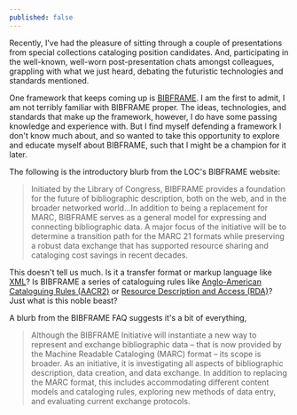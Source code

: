 ```yaml
---
published: false
---
```

Recently, I've had the pleasure of sitting through a couple of presentations from special collections cataloging position candidates.  And, participating in the well-known, well-worn post-presentation chats amongst colleagues, grappling with what we just heard, debating the futuristic technologies and standards mentioned.

One framework that keeps coming up is [BIBFRAME](https://www.loc.gov/bibframe/).  I am the first to admit, I am not terribly familiar with BIBFRAME proper.  The ideas, technologies, and standards that make up the framework, however, I do have some passing knowledge and experience with.  But I find myself defending a framework I don't know much about, and so wanted to take this opportunity to explore and educate myself about BIBFRAME, such that I might be a champion for it later.

The following is the introductory blurb from the LOC's BIBFRAME website:

> Initiated by the Library of Congress, BIBFRAME provides a foundation for the future of bibliographic description, both on the web, and in the broader networked world...In addition to being a replacement for MARC, BIBFRAME serves as a general model for expressing and connecting bibliographic data. A major focus of the initiative will be to determine a transition path for the MARC 21 formats while preserving a robust data exchange that has supported resource sharing and cataloging cost savings in recent decades.

This doesn't tell us much.  Is it a transfer format or markup language like [XML](https://en.wikipedia.org/wiki/XML)?  Is BIBFRAME a series of cataloguing rules like [Anglo-American Cataloguing Rules (AACR2)](https://en.wikipedia.org/wiki/Anglo-American_Cataloguing_Rules) or [Resource Description and Access (RDA)](https://en.wikipedia.org/wiki/Resource_Description_and_Access)?  Just what is this noble beast?

A blurb from the BIBFRAME FAQ suggests it's a bit of everything,

> Although the BIBFRAME Initiative will instantiate a new way to represent and exchange bibliographic data – that is now provided by the Machine Readable Cataloging (MARC) format – its scope is broader. As an initiative, it is investigating all aspects of bibliographic description, data creation, and data exchange. In addition to replacing the MARC format, this includes accommodating different content models and cataloging rules, exploring new methods of data entry, and evaluating current exchange protocols.





